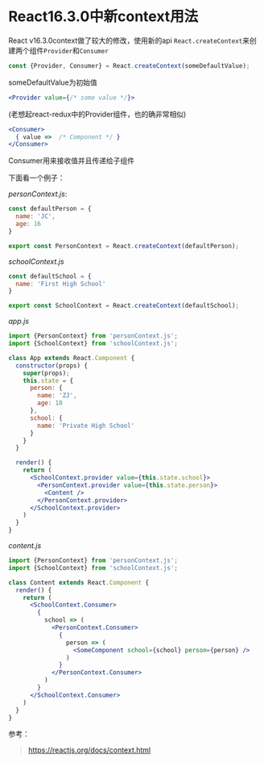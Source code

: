 # React16.3.0中新context用法

React v16.3.0context做了较大的修改，使用新的api `React.createContext`来创建两个组件`Provider`和`Consumer`

```javascript
const {Provider, Consumer} = React.createContext(someDefaultValue);
```
someDefaultValue为初始值

```jsx
<Provider value={/* some value */}>
```
  (老想起react-redux中的Provider组件，也的确非常相似)

```jsx
<Consumer>
  { value =>  /* Component */ }
</Consumer>
```
Consumer用来接收值并且传递给子组件


下面看一个例子：

*personContext.js*:

```jsx
const defaultPerson = {
  name: 'JC',
  age: 16
}

export const PersonContext = React.createContext(defaultPerson);
```

*schoolContext.js*

```javascript
const defaultSchool = {
  name: 'First High School'
}

export const SchoolContext = React.createContext(defaultSchool);
```

*app.js*

```jsx
import {PersonContext} from 'personContext.js';
import {SchoolContext} from 'schoolContext.js';

class App extends React.Component {
  constructor(props) {
    super(props);
    this.state = {
      person: {
        name: 'ZJ',
        age: 18
      },
      school: {
        name: 'Private High School'
      }
    }
  }

  render() {
    return (
      <SchoolContext.provider value={this.state.school}>
        <PersonContext.provider value={this.state.person}>
          <Content />
        </PersonContext.provider>
      </SchoolContext.provider>
    )
  }
}
```

*content.js*

```jsx
import {PersonContext} from 'personContext.js';
import {SchoolContext} from 'schoolContext.js';

class Content extends React.Component {
  render() {
    return (
      <SchoolContext.Consumer>
        {
          school => (
            <PersonContext.Consumer>
              {
                person => (
                  <SomeComponent school={school} person={person} />
                )
              }
            </PersonContext.Consumer>
          )
        }
      </SchoolContext.Consumer>
    )
  }
}
```

参考：
> <https://reactjs.org/docs/context.html>